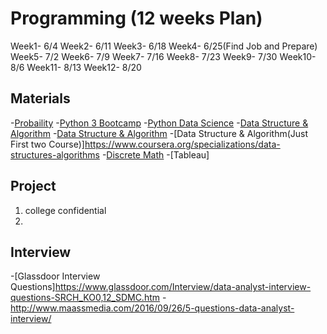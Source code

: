 # Programming (12 weeks Plan) 

Week1- 6/4
Week2- 6/11
Week3- 6/18
Week4- 6/25(Find Job and Prepare)
Week5- 7/2
Week6- 7/9
Week7- 7/16
Week8- 7/23
Week9- 7/30
Week10- 8/6
Week11- 8/13
Week12- 8/20


## Materials
-[Probaility](https://www.edx.org/course/introduction-probability-science-mitx-6-041x-2)
-[Python 3 Bootcamp](https://www.udemy.com/complete-python-bootcamp/)
-[Python Data Science](https://www.udemy.com/python-for-data-science-and-machine-learning-bootcamp/)
-[Data Structure & Algorithm](https://www.udemy.com/python-for-data-structures-algorithms-and-interviews/)
-[Data Structure & Algorithm](https://www.udacity.com/course/technical-interview--ud513)
-[Data Structure & Algorithm(Just First two Course)]https://www.coursera.org/specializations/data-structures-algorithms
-[Discrete Math](https://ocw.mit.edu/courses/electrical-engineering-and-computer-science/6-042j-mathematics-for-computer-science-fall-2010/video-lectures/)
-[Tableau]
## Project
1. college confidential  
2.
## Interview
-[Glassdoor Interview Questions]https://www.glassdoor.com/Interview/data-analyst-interview-questions-SRCH_KO0,12_SDMC.htm
-http://www.maassmedia.com/2016/09/26/5-questions-data-analyst-interview/
